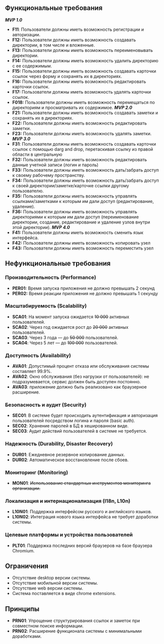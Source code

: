 ## Функциональные требования

***MVP 1.0***
- **F11**: Пользователи должны иметь возможность регистрации и авторизации.
- **F12:** Пользователи должны иметь возможность создавать директории, в том числе и вложенные.
- **F13:** Пользователи должны иметь возможность переименовывать директории.
- **F14:** Пользователи должны иметь возможность удалить директорию с ее содержимым.
- **F15:** Пользователи должны иметь возможность создавать карточки ссылок через форму и сохранять их в директориях.
- **F16:** Пользователи должны иметь возможность редактировать карточки ссылок.
- **F17:** Пользователи должны иметь возможность удалять карточки ссылок.
- **F018:** Пользователи должны иметь возможность перемещаться по директориям и просматривать их содержимое.
***MVP 2.0***
- **F21:** Пользователи должны иметь возможность создавать заметки и сохранять их в директориях.
- **F22:** Пользователи должны иметь возможность редактировать заметки.
- **F23:** Пользователи должны иметь возможность удалять заметки.
***MVP 3.0***
- **F31**: Пользователи должны иметь возможность создавать карточки ссылок с помощью darg and drop, перетаскивая ссылку из правой области в центральную
- **F32:** Пользователи должны иметь возможность редактировать данные учетной записи (логин и пароль)
- **F33:** Пользователи должны иметь возможность дать/забрать доступ к своему рабочему пространству.
- **F34:** Пользователи должны иметь возможность дать/забрать доступ к своей директории/заметке/карточке ссылки другому пользователю.
- **F35:** Пользователи должны иметь возможность управлять ссылками/заметками к которым им дали доступ (редактирование, удаление).
- **F36:** Пользователи должны иметь возможность управлять директориями к которым им дали доступ (переименование директории, создание, редактирование и удаление узлов внутри этой директории).
***MVP 4.0***
- **F41:** Пользователи должны иметь возможность сменить язык интерфейса.
- **F42:** Пользователи должны иметь возможность копировать узел 
- **F43:** Пользователи должны иметь возможность переместить узел

## Нефункциональные требования

### Производительность (Performance)

- **PER01:** Время запуска приложения не должно превышать 2 секунд
- **PER02:** Время реакции приложения не должно превышать 1 секунду
### Масштабируемость (Scalability)

- **SCA01**: На момент запуска ожидается ~~10 000~~ активных пользователей.
- **SCA02**: Через год ожидается рост до ~~20 000~~ активных пользователей.
- **SCA03**: Через 3 года — до ~~50 000~~ пользователей.
- **SCA04**: Через 5 лет — до ~~100 000~~ пользователей.

### Доступность (Availability)

- **AVA01**: Допустимый процент отказа или обслуживания системы составляет 99.9%.
- **AVA02**: Окно обслуживания (без нагрузки от пользователей): не подразумевается, сервис должен быть доступен постоянно.
- **AVA03**: приложение должно быть реализовано как браузерное расширение.

### Безопасность и аудит (Security)

- **SEC01**:  В системе будет происходить аутентификация и авторизация пользователей посредством логина и пароля (basic auth).
- **SEC02**: Хранение паролей в БД в хешированном виде.
- **SEC03**: Аудит действий пользователей в системе не требуется.

### Надежность (Durability, Disaster Recovery)

- **DUR01**: Ежедневное резервное копирование данных.
- **DUR02**: Автоматическое восстановление после сбоев.

### Мониторинг (Monitoring)

- **MON01**: ~~Использование стандартных инструментов мониторинга организации.~~

### Локализация и интернационализация (I18n, L10n)

- **L10N01**: Поддержка интерфейсом русского и английского языков.
- **L10N02**: Интеграция нового языка интерфейса не требует доработки системы.

### Целевые платформы и устройства пользователей

- **PLT01**: Поддержка последних версий браузеров на базе браузера Chromium.

## Ограничения

- Отсутствие desktop версии системы.
- Отсутствие мобильной версии системы.
- Отсутствие web версии системы.
- Система поставляется в виде chrome extensions.

## Принципы

- **PRN01**: Упрощение структурирования ссылок и заметок при совместном поиске информации.
- **PRN02**: Расширение функционала системы с минимальными доработками.
